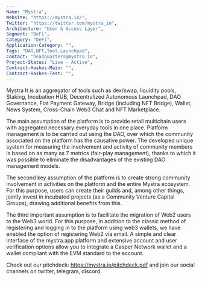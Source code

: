 ```yaml
--- 
Name: "Mystra", 
Website: "https://mystra.io/", 
Twitter: "https://twitter.com/mystra_io", 
Architecture: "User & Access Layer",
Segment: "DeFi",
Category: "DeFi",
Application-Category: "",
Tags: "DAO,NFT,Tool,Launchpad",
Contact: "headquarters@mystra.io",
Project-Status: "Live - Active",
Contract-Hashes-Main: "",
Contract-Hashes-Test: "",
--- 
```

<!--lang:en--> 
Mystra It is an aggregator of tools such as dex/swap, liquidity pools, Staking, Incubation HUB, Decentralized Autonomous Launchpad, DAO Governance, Fiat Payment Gateway, Bridge (including NFT Bridge), Wallet, News System, Cross-Chain Web3 Chat and NFT Marketplace.

The main assumption of the platform is to provide retail multichain users with aggregated necessary everyday tools in one place. Platform management
is to be carried out using the DAO, over which the community associated on the platform has the causative power. The developed unique system for measuring the involvement and activity of community members is based on as many as 7 metrics (fair-play management), thanks to which it was possible to eliminate the disadvantages of the existing DAO management models.

The second key assumption of the platform is to create strong community involvement in activities on the platform and the entire Mystra ecosystem. For this purpose, users can create their guilds and, among other things, jointly invest in incubated projects (as a Community Venture Capital Groups), drawing additional benefits from this.

The third important assumption is to facilitate the migration of Web2 users to the Web3 world. For this purpose, in addition to the classic method of registering and logging in to the platform using web3 wallets, we have enabled the option of registering Web2 via email. A simple and clear interface of the mystra.app platform and extensive account and user verification options allow you to integrate a Casper Network wallet and a wallet compliant with the EVM standard to the account.

Check out our pitchdeck: https://mystra.io/pitchdeck.pdf and join our social channels on twitter, telegram, discord.
<!--lang:es--] 
Mystra Es un agregador de herramientas como dex/swap, fondos de liquidez, Staking, Incubation HUB, Launchpad autónomo descentralizado, DAO Governance, Fiat Payment Gateway, Bridge (incluido NFT Bridge), Wallet, News System, Cross-Chain Web3 Chat y Mercado NFT.

La suposición principal de la plataforma es proporcionar a los usuarios minoristas de múltiples cadenas las herramientas diarias necesarias agregadas en un solo lugar. Gestión de plataforma
se realizará a través de la DAO, sobre la cual la comunidad asociada a la plataforma tiene poder causativo. El sistema único desarrollado para medir la participación y la actividad de los miembros de la comunidad se basa en hasta 7 métricas (gestión de juego limpio), gracias a las cuales fue posible eliminar las desventajas de los modelos de gestión de DAO existentes.

El segundo supuesto clave de la plataforma es crear una fuerte participación de la comunidad en las actividades de la plataforma y todo el ecosistema de Mystra. Para ello, los usuarios pueden crear sus gremios y, entre otras cosas, invertir de forma conjunta en proyectos incubados (como Community Venture Capital Groups), obteniendo beneficios adicionales de ello.

El tercer supuesto importante es facilitar la migración de los usuarios de Web2 al mundo de Web3. Para ello, además del método clásico de registro e inicio de sesión en la plataforma mediante monederos web3, hemos habilitado la opción de registro Web2 a través de correo electrónico. Una interfaz simple y clara de la plataforma mystra.app y amplias opciones de verificación de cuenta y usuario le permiten integrar una billetera Casper Network y una billetera compatible con el estándar EVM a la cuenta.

Consulte nuestro pitchdeck: https://mystra.io/pitchdeck.pdf y únase a nuestros canales sociales en twitter, telegram, discord.
<!--lang:de--] 
Mystra ist ein Aggregator von Tools wie Dex/Swap, Liquiditätspools, Staking, Incubation HUB, Decentralized Autonomous Launchpad, DAO Governance, Fiat Payment Gateway, Bridge (einschließlich NFT Bridge), Wallet, News System, Cross-Chain Web3 Chat und NFT-Marktplatz.

Das Hauptanliegen der Plattform besteht darin, Einzelhandels-Multichain-Benutzern aggregierte notwendige Alltagstools an einem Ort zur Verfügung zu stellen. Plattformmanagement
soll über das DAO erfolgen, über das die auf der Plattform verbundene Community die Urheberschaft hat. Das entwickelte einzigartige System zur Messung des Engagements und der Aktivität von Community-Mitgliedern basiert auf bis zu 7 Metriken (Fairplay-Management), wodurch die Nachteile der bestehenden DAO-Managementmodelle beseitigt werden konnten.

Die zweite Grundannahme der Plattform besteht darin, eine starke Beteiligung der Community an Aktivitäten auf der Plattform und im gesamten Mystra-Ökosystem zu schaffen. Zu diesem Zweck können Nutzer ihre Gilden gründen und unter anderem gemeinsam in entstandene Projekte investieren (als Community Venture Capital Groups) und daraus zusätzliche Vorteile ziehen.

Die dritte wichtige Annahme besteht darin, die Migration von Web2-Benutzern in die Web3-Welt zu erleichtern. Zu diesem Zweck haben wir neben der klassischen Registrierung und Anmeldung auf der Plattform über web3-Wallets die Möglichkeit aktiviert, sich bei Web2 per E-Mail zu registrieren. Eine einfache und übersichtliche Oberfläche der mystra.app-Plattform und umfangreiche Optionen zur Konto- und Benutzerverifizierung ermöglichen es Ihnen, ein Casper Network Wallet und ein Wallet, das dem EVM-Standard entspricht, in das Konto zu integrieren.

Schauen Sie sich unser Pitchdeck an: https://mystra.io/pitchdeck.pdf und treten Sie unseren sozialen Kanälen auf Twitter, Telegram und Discord bei.
<!--lang:fr--] 
Mystra It est un agrégateur d'outils tels que dex/swap, pools de liquidités, Staking, Incubation HUB, Decentralized Autonomous Launchpad, DAO Governance, Fiat Payment Gateway, Bridge (y compris NFT Bridge), Wallet, News System, Cross-Chain Web3 Chat et Marché NFT.

L'hypothèse principale de la plate-forme est de fournir aux utilisateurs multichaînes de vente au détail les outils quotidiens nécessaires agrégés en un seul endroit. Gestion de la plateforme
doit être effectuée à l'aide du DAO, sur lequel la communauté associée sur la plate-forme a le pouvoir causal. Le système unique développé pour mesurer l'implication et l'activité des membres de la communauté est basé sur pas moins de 7 métriques (gestion du fair-play), grâce auxquelles il a été possible d'éliminer les inconvénients des modèles de gestion DAO existants.

La deuxième hypothèse clé de la plateforme est de créer une forte implication de la communauté dans les activités de la plateforme et de l'ensemble de l'écosystème Mystra. À cette fin, les utilisateurs peuvent créer leurs guildes et, entre autres, investir conjointement dans des projets incubés (en tant que groupes de capital-risque communautaires), en tirant des avantages supplémentaires.

La troisième hypothèse importante est de faciliter la migration des utilisateurs Web2 vers le monde Web3. À cette fin, en plus de la méthode classique d'enregistrement et de connexion à la plateforme à l'aide de portefeuilles web3, nous avons activé la possibilité d'enregistrer Web2 par e-mail. Une interface simple et claire de la plateforme mystra.app et de nombreuses options de vérification de compte et d'utilisateur vous permettent d'intégrer un portefeuille Casper Network et un portefeuille conforme à la norme EVM au compte.

Découvrez notre pitchdeck : https://mystra.io/pitchdeck.pdf et rejoignez nos réseaux sociaux sur twitter, telegram, discord.
<!--lang:pl--] 
Mystra Jest to agregator narzędzi takich jak dex/swap, pule płynności, Staking, Inkubacja HUB, Zdecentralizowany Autonomiczny Launchpad, DAO Governance, Fiat Payment Gateway, Bridge (w tym NFT Bridge), Wallet, News System, Cross-Chain Web3 Chat i Rynek NFT.

Głównym założeniem platformy jest dostarczenie detalicznym użytkownikom multichain zagregowanych niezbędnych narzędzi codziennego użytku w jednym miejscu. Zarządzanie platformą
ma być realizowany z wykorzystaniem DAO, nad którym władzę sprawczą ma społeczność zrzeszona na platformie. Opracowany unikalny system pomiaru zaangażowania i aktywności członków społeczności oparty jest na aż 7 miernikach (zarządzanie fair-play), dzięki którym udało się wyeliminować wady dotychczasowych modeli zarządzania DAO.

Drugim kluczowym założeniem platformy jest stworzenie silnego zaangażowania społeczności w działania na platformie i całym ekosystemie Mystra. W tym celu użytkownicy mogą tworzyć swoje gildie i między innymi wspólnie inwestować w inkubowane projekty (jako Community Venture Capital Groups), czerpiąc z tego dodatkowe korzyści.

Trzecim ważnym założeniem jest ułatwienie migracji użytkowników Web2 do świata Web3. W tym celu oprócz klasycznej metody rejestracji i logowania do platformy za pomocą portfeli web3, włączyliśmy opcję rejestracji Web2 przez email. Prosty i przejrzysty interfejs platformy mystra.app oraz rozbudowane opcje weryfikacji konta i użytkownika pozwalają zintegrować z kontem portfel Casper Network oraz portfel zgodny ze standardem EVM.

Sprawdź nasz pitchdeck: https://mystra.io/pitchdeck.pdf i dołącz do naszych kanałów społecznościowych na Twitterze, Telegramie, Discordzie.
<!--lang:uk--] 
Mystra Це агрегатор таких інструментів, як dex/swap, пули ліквідності, Staking, Incubation HUB, Decentralized Autonomous Launchpad, DAO Governance, Fiat Payment Gateway, Bridge (включно з NFT Bridge), Wallet, News System, Cross-Chain Web3 Chat та Ринок NFT.

Основне припущення платформи полягає в тому, щоб надати користувачам роздрібної торгівлі багатоланцюжкових зведені необхідні повсякденні інструменти в одному місці. Управління платформою
має здійснюватися за допомогою DAO, над якою спільнота, пов’язана з платформою, має повноваження причин. Розроблена унікальна система вимірювання залученості та активності учасників спільноти базується на цілих 7 метриках (чесне управління), завдяки чому вдалося усунути недоліки існуючих моделей управління DAO.

Другим ключовим припущенням платформи є активне залучення спільноти до діяльності на платформі та всій екосистемі Mystra. Для цього користувачі можуть створювати свої гільдії та, серед іншого, спільно інвестувати в інкубовані проекти (як Групи венчурного капіталу спільноти), отримуючи від цього додаткові вигоди.

Третє важливе припущення полягає в полегшенні міграції користувачів Web2 до світу Web3. Для цього, окрім класичного методу реєстрації та входу на платформу за допомогою гаманців web3, ми активували опцію реєстрації Web2 електронною поштою. Простий і зрозумілий інтерфейс платформи mystra.app і широкі можливості підтвердження облікових записів і користувачів дозволяють інтегрувати в обліковий запис гаманець Casper Network і гаманець, сумісний зі стандартом EVM.

Перегляньте нашу презентацію: https://mystra.io/pitchdeck.pdf і приєднайтеся до наших соціальних каналів у Twitter, Telegram, Discord.
[!--lang:*--> 
